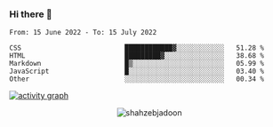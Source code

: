 ### Hi there 👋

<!--START_SECTION:waka-->

```text
From: 15 June 2022 - To: 15 July 2022

CSS                          ████████████▓░░░░░░░░░░░░   51.28 %
HTML                         █████████▓░░░░░░░░░░░░░░░   38.68 %
Markdown                     █▒░░░░░░░░░░░░░░░░░░░░░░░   05.99 %
JavaScript                   █░░░░░░░░░░░░░░░░░░░░░░░░   03.40 %
Other                        ░░░░░░░░░░░░░░░░░░░░░░░░░   00.34 %
```

<!--END_SECTION:waka-->

<!--
For more information regarding WakaTime, go to https://github.com/athul/waka-readme#new-to-wakatime
-->

[![activity graph](https://activity-graph.herokuapp.com/graph?username=shahzeb-jadoon&custom_title=Shahzeb's%20Activity%20Graph&theme=github-light&hide_border=true)](https://github.com/ashutosh00710/github-readme-activity-graph)

<p align="center"> <img src="https://github-readme-stats.vercel.app/api?username=shahzeb-jadoon&show_icons=true&theme=dracula" alt="shahzebjadoon" />

<!--
**shahzeb-jadoon/shahzeb-jadoon** is a ✨ _special_ ✨ repository because its `README.md` (this file) appears on your GitHub profile.

Here are some ideas to get you started:

- 🔭 I’m currently working on ...
- 🌱 I’m currently learning ...
- 👯 I’m looking to collaborate on ...
- 🤔 I’m looking for help with ...
- 💬 Ask me about ...
- 📫 How to reach me: ...
- 😄 Pronouns: ...
- ⚡ Fun fact: ...
-->
